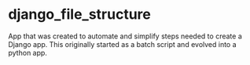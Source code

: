 # django_file_structure
App that was created to automate and simplify steps needed to create a Django app. 
This originally started as a batch script and evolved into a python app.
